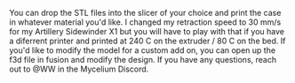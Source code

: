 You can drop the STL files into the slicer of your choice and print the case in whatever material you'd like. I changed my retraction speed to 30 mm/s for my Artillery Sidewinder X1 but you will have to play with that if you have a diferrent printer and printed at 240 C on the extruder / 80 C on the bed. If you'd like to modify the model for a custom add on, you can open up the f3d file in fusion and modify the design. If you have any questions, reach out to @WW in the Mycelium Discord.

